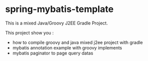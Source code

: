spring-mybatis-template
=======================

This is a mixed Java/Groovy J2EE Gradle Project. 

This project show you :
* how to compile groovy and java mixed j2ee project with gradle
* mybatis annotation example with groovy implements
* mybatis paginator to page query datas
